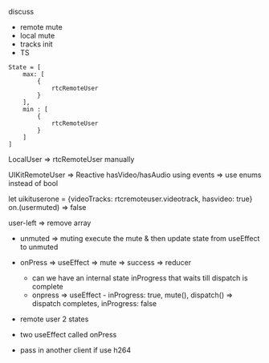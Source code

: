 discuss
- remote mute
- local mute
- tracks init
- TS



```
State = [
    max: [
        {
            rtcRemoteUser
        }
    ],
    min : [
        {
            rtcRemoteUser
        }
    ]
]
```

LocalUser => rtcRemoteUser manually

UIKitRemoteUser => Reactive hasVideo/hasAudio using events => use enums instead of bool

let uikituserone = {videoTracks: rtcremoteuser.videotrack, hasvideo: true}
on.(usermuted) => false

user-left => remove array


- unmuted => muting execute the mute & then update state from useEffect to unmuted
- onPress => useEffect => mute => success => reducer
    - can we have an internal state inProgress that waits till dispatch is complete
    - onpress => useEffect - inProgress: true, mute(), dispatch() => dispatch completes, inProgress: false
- remote user 2 states
- two useEffect called onPress


- pass in another client if use h264
